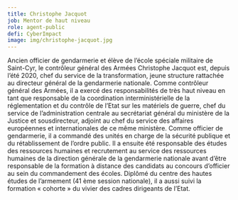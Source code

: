 ```yaml
---
title: Christophe Jacquot
job: Mentor de haut niveau
role: agent-public
defi: CyberImpact
image: img/christophe-jacquot.jpg
---
```

Ancien officier de gendarmerie et élève de l’école spéciale militaire de Saint-Cyr, le contrôleur général des Armées Christophe Jacquot est, depuis l’été 2020, chef du service de la transformation, jeune structure rattachée au directeur général de la gendarmerie nationale. Comme contrôleur général des Armées, il a exercé des responsabilités de très haut niveau en tant que responsable de la coordination interministérielle de la réglementation et du contrôle de l’Etat sur les matériels de guerre, chef du service de l’administration centrale au secrétariat général du ministère de la Justice et sousdirecteur, adjoint au chef du service des affaires européennes et internationales de ce même ministère. Comme officier de gendarmerie, il a commandé des unités en charge de la sécurité publique et du rétablissement de l’ordre public. Il a ensuite été responsable des études des ressources humaines et recrutement au service des ressources humaines de la direction générale de la gendarmerie nationale avant d’être responsable de la formation à distance des candidats au concours d’officier au sein du commandement des écoles. Diplômé du centre des hautes études de l’armement (41 ème session nationale), il a aussi suivi la formation « cohorte » du vivier des cadres dirigeants de l’Etat.